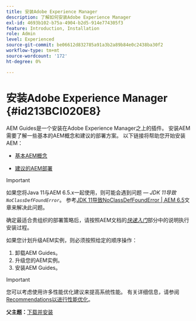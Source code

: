 ```yaml
---
title: 安装Adobe Experience Manager
description: 了解如何安装Adobe Experience Manager
exl-id: 4693b102-b75a-4904-b2d5-914e774305f3
feature: Introduction, Installation
role: Admin
level: Experienced
source-git-commit: be06612d832785a91a3b2a89b84e0c2438ba30f2
workflow-type: tm+mt
source-wordcount: '172'
ht-degree: 0%

---
```


# 安装Adobe Experience Manager {#id213BCI020E8}

AEM Guides是一个安装在Adobe Experience Manager之上的插件。 安装AEM需要了解一些基本的AEM概念和建议的部署方案。 以下链接将帮助您开始安装AEM：

- [基本AEM概念](https://helpx.adobe.com/experience-manager/6-5/sites/deploying/using/deploy.html#BasicConcepts)

- [建议的AEM部署](https://helpx.adobe.com/experience-manager/6-5/sites/deploying/using/recommended-deploys.html)


>[!IMPORTANT]
>
> 如果您将Java 11与AEM 6.5.x一起使用，则可能会遇到问题 — *JDK 11导致`NoClassDefFoundError`*。 参考[JDK 11导致NoClassDefFoundError \| AEM 6.5](https://helpx.adobe.com/experience-manager/kb/jdk-11-causes-noclassdeffounderror---aem-6-5.html)文章来解决此问题。

确定最适合贵组织的部署策略后，请按照AEM文档的&#x200B;*[快速入门](https://helpx.adobe.com/experience-manager/6-5/sites/deploying/using/deploy.html#GettingStarted)*&#x200B;部分中的说明执行安装过程。

如果您计划升级AEM实例，则必须按照给定的顺序操作：

1. 卸载AEM Guides。
1. 升级您的AEM实例。
1. 安装AEM Guides。

>[!IMPORTANT]
>
> 您可以考虑使用许多性能优化建议来提高系统性能。 有关详细信息，请参阅[Recommendations以进行性能优化](download-install-recommend-perf-optimiz.md#)。

**父主题：**[&#x200B;下载并安装](download-install.md)

